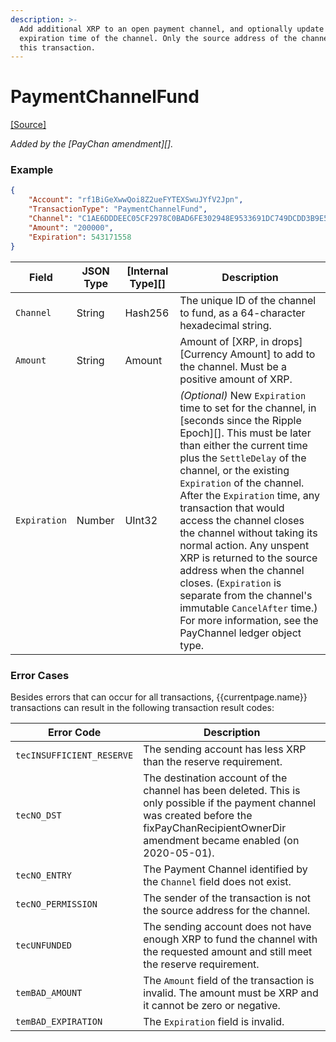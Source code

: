 ```yaml
---
description: >-
  Add additional XRP to an open payment channel, and optionally update the
  expiration time of the channel. Only the source address of the channel can use
  this transaction.
---
```


# PaymentChannelFund

[\[Source\]](https://github.com/ripple/rippled/blob/master/src/ripple/app/tx/impl/PayChan.cpp)

_Added by the \[PayChan amendment]\[]._

### Example

```json
{
    "Account": "rf1BiGeXwwQoi8Z2ueFYTEXSwuJYfV2Jpn",
    "TransactionType": "PaymentChannelFund",
    "Channel": "C1AE6DDDEEC05CF2978C0BAD6FE302948E9533691DC749DCDD3B9E5992CA6198",
    "Amount": "200000",
    "Expiration": 543171558
}
```

| Field        | JSON Type | \[Internal Type]\[] | Description                                                                                                                                                                                                                                                                                                                                                                                                                                                                                                                                                                                 |
| ------------ | --------- | ------------------- | ------------------------------------------------------------------------------------------------------------------------------------------------------------------------------------------------------------------------------------------------------------------------------------------------------------------------------------------------------------------------------------------------------------------------------------------------------------------------------------------------------------------------------------------------------------------------------------------- |
| `Channel`    | String    | Hash256             | The unique ID of the channel to fund, as a 64-character hexadecimal string.                                                                                                                                                                                                                                                                                                                                                                                                                                                                                                                 |
| `Amount`     | String    | Amount              | Amount of \[XRP, in drops]\[Currency Amount] to add to the channel. Must be a positive amount of XRP.                                                                                                                                                                                                                                                                                                                                                                                                                                                                                       |
| `Expiration` | Number    | UInt32              | _(Optional)_ New `Expiration` time to set for the channel, in \[seconds since the Ripple Epoch]\[]. This must be later than either the current time plus the `SettleDelay` of the channel, or the existing `Expiration` of the channel. After the `Expiration` time, any transaction that would access the channel closes the channel without taking its normal action. Any unspent XRP is returned to the source address when the channel closes. (`Expiration` is separate from the channel's immutable `CancelAfter` time.) For more information, see the PayChannel ledger object type. |

### Error Cases

Besides errors that can occur for all transactions, \{{currentpage.name\}} transactions can result in the following transaction result codes:

| Error Code                | Description                                                                                                                                                                                        |
| ------------------------- | -------------------------------------------------------------------------------------------------------------------------------------------------------------------------------------------------- |
| `tecINSUFFICIENT_RESERVE` | The sending account has less XRP than the reserve requirement.                                                                                                                                     |
| `tecNO_DST`               | The destination account of the channel has been deleted. This is only possible if the payment channel was created before the fixPayChanRecipientOwnerDir amendment became enabled (on 2020-05-01). |
| `tecNO_ENTRY`             | The Payment Channel identified by the `Channel` field does not exist.                                                                                                                              |
| `tecNO_PERMISSION`        | The sender of the transaction is not the source address for the channel.                                                                                                                           |
| `tecUNFUNDED`             | The sending account does not have enough XRP to fund the channel with the requested amount and still meet the reserve requirement.                                                                 |
| `temBAD_AMOUNT`           | The `Amount` field of the transaction is invalid. The amount must be XRP and it cannot be zero or negative.                                                                                        |
| `temBAD_EXPIRATION`       | The `Expiration` field is invalid.                                                                                                                                                                 |
